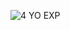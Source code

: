 ![4 YO EXP](https://github.com/XT3RM1NATOR/XT3RM1NATOR/assets/115317256/483b5f13-ff7c-45c4-863f-dc828be59eb5)
